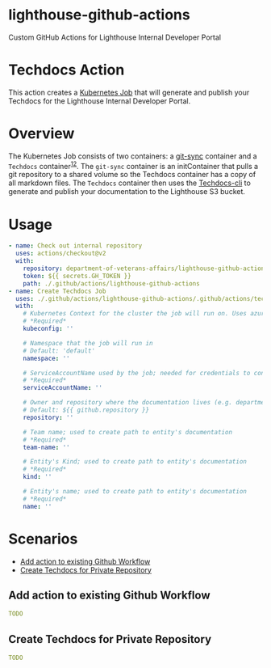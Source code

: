 # lighthouse-github-actions
Custom GitHub Actions for Lighthouse Internal Developer Portal


# Techdocs Action

This action creates a [Kubernetes Job](https://github.com/department-of-veterans-affairs/lighthouse-github-actions/blob/main/example-techdocs-job.yaml) that will generate and publish your Techdocs for the Lighthouse Internal Developer Portal.

# Overview
The Kubernetes Job consists of two containers:  a [git-sync](https://github.com/kubernetes/git-sync) container and a `Techdocs` container<sup>[1](https://github.com/department-of-veterans-affairs/lighthouse-github-actions/pkgs/container/lighthouse-github-actions%2Ftechdocs)[2](https://github.com/department-of-veterans-affairs/lighthouse-github-actions/blob/main/.techdocscontainer/base.Dockerfile)</sup>. The `git-sync` container is an initContainer that pulls a git repository to a shared volume so the Techdocs container has a copy of all markdown files. The `Techdocs` container then uses the [Techdocs-cli](https://backstage.io/docs/features/techdocs/cli) to generate and publish your documentation to the Lighthouse S3 bucket. 


# Usage

<!-- start usage -->
```yaml
- name: Check out internal repository
  uses: actions/checkout@v2
  with:
    repository: department-of-veterans-affairs/lighthouse-github-actions
    token: ${{ secrets.GH_TOKEN }}
    path: ./.github/actions/lighthouse-github-actions
- name: Create Techdocs Job
  uses: ./.github/actions/lighthouse-github-actions/.github/actions/techdocs
  with:
    # Kubernetes Context for the cluster the job will run on. Uses azure/k8s-set-context@v1
    # *Required*
    kubeconfig: ''

    # Namespace that the job will run in
    # Default: 'default'
    namespace: ''

    # ServiceAccountName used by the job; needed for credentials to connect to S3 bucket.
    # *Required*
    serviceAccountName: ''

    # Owner and repository where the documentation lives (e.g. department-of-veterans-affairs/lighthouse-embark)
    # Default: ${{ github.repository }}
    repository: ''

    # Team name; used to create path to entity's documentation 
    # *Required*
    team-name: ''

    # Entity's Kind; used to create path to entity's documentation 
    # *Required*
    kind: ''

    # Entity's name; used to create path to entity's documentation 
    # *Required*
    name: ''

```
<!-- end usage -->

# Scenarios
- [Add action to existing Github Workflow](#Add-action-to-existing-Github-Workflow)
- [Create Techdocs for Private Repository](#Create-Techdocs-for-Private-Repository)


## Add action to existing Github Workflow

```yaml
TODO
```

## Create Techdocs for Private Repository

```yaml
TODO
```
